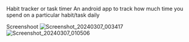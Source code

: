 Habit tracker or task timer
An android app to track how much time you spend on a particular habit/task daily

Screenshoot
![Screenshot_20240307_003417](https://github.com/fadouaki/Habits_tracker/assets/134284958/3586c786-2f1e-4508-bc65-3089fabd3d56)
![Screenshot_20240307_010506](https://github.com/fadouaki/Habits_tracker/assets/134284958/c1b28132-8f92-4996-99b7-5f92b104d46f)
